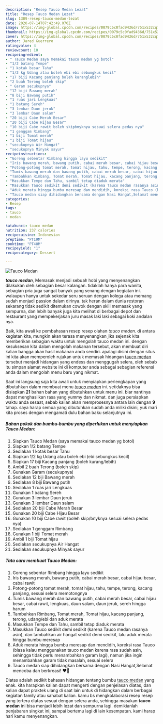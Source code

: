 ```yaml
---
description: "Resep Tauco Medan Lezat"
title: "Resep Tauco Medan Lezat"
slug: 1309-resep-tauco-medan-lezat
date: 2020-07-14T07:42:49.070Z
image: https://img-global.cpcdn.com/recipes/0079c5c0fad9436d/751x532cq70/tauco-medan-foto-resep-utama.jpg
thumbnail: https://img-global.cpcdn.com/recipes/0079c5c0fad9436d/751x532cq70/tauco-medan-foto-resep-utama.jpg
cover: https://img-global.cpcdn.com/recipes/0079c5c0fad9436d/751x532cq70/tauco-medan-foto-resep-utama.jpg
author: Jared Guerrero
ratingvalue: 4
reviewcount: 10
recipeingredient:
- " Tauco Medan saya memakai tauco medan yg botol"
- "1/2 batang Tempe"
- "1 kotak besar Tahu"
- "1/2 kg Udang atau boleh ebi ebi sebungkus kecil"
- "17 biji Kacang panjang boleh kuranglebih"
- "2 buah Terong boleh skip"
- " Garam secukupnya"
- "12 biji Bawang merah"
- "8 biji Bawang putih"
- "1 ruas jari Lengkuas"
- "1 batang Sereh"
- "3 lembar Daun jeruk"
- "3 lembar Daun salam"
- "20 biji Cabe Merah Besar"
- "20 biji Cabe Hijau Besar"
- "10 biji Cabe rawit boleh skipbnyknya sesuai selera pedas nya"
- "1 genggam Rimbang"
- "1 biji Tomat merah"
- "1 biji Tomat hijau"
- "secukupnya Air Hangat"
- "secukupnya Minyak sayur"
recipeinstructions:
- "Goreng sebentar Rimbang hingga layu sedikit"
- "Iris bawang merah, bawang putih, cabai merah besar, cabai hijau besar, cabai rawit"
- "Potong-potong tomat merah, tomat hijau, tahu, tempe, terong, kacang panjang, sesuai selera memotongnya"
- "Tumis bawang merah dan bawang putih, cabai merah besar, cabai hijau besar, cabai rawit, lengkuas, daun salam, daun jeruk, sereh hingga harum"
- "Tambahkan Rimbang, Tomat merah, Tomat hijau, kacang panjang, terong, udang/ebi dan aduk merata"
- "Masukkan Tempe dan Tahu, sambil tetap diaduk merata"
- "Masukkan Tauco sedikit demi sedikit (karena Tauco medan rasanya asin), dan tambahkan air hangat sedikit demi sedikit, lalu aduk merata hingga bumbu meresap"
- "Aduk merata hingga bumbu meresap dan mendidih, koreksi rasa Tauco (biasa kalau menggunakan tauco medan karena rasa sudah asin, sehingga tidak perlu menambahkan garam lagi), namun jika ingin menambahkan garam tidak masalah, sesuai selera"
- "Tauco medan siap dihidangkan bersama dengan Nasi Hangat,Selamat mencoba dan berkreasi! ❤️🌹"
categories:
- Resep
tags:
- tauco
- medan

katakunci: tauco medan 
nutrition: 237 calories
recipecuisine: Indonesian
preptime: "PT19M"
cooktime: "PT48M"
recipeyield: "1"
recipecategory: Dessert

---
```



![Tauco Medan](https://img-global.cpcdn.com/recipes/0079c5c0fad9436d/751x532cq70/tauco-medan-foto-resep-utama.jpg)

<b><i>tauco medan</i></b>, Memasak menjadi sebuah hobi yang menyenangkan dilakukan oleh sebagian besar kalangan. tidaklah hanya para wanita, sebagian pria juga sangat banyak yang senang dengan kegiatan ini. walaupun hanya untuk sekedar seru seruan dengan kolega atau memang sudah menjadi passion dalam dirinya. tak heran dalam dunia restoran sekarang tidak sedikit ditemukan cowok dengan skill memasak yang sempurna, dan lebih banyak juga kita melihat di berbagai depot dan restaurant yang mempekerjakan juru masak laki laki sebagai koki andalan nya.



Baik, kita awali ke pembahasan resep resep olahan <i>tauco medan</i>. di antara kegiatan kita, mungkin akan terasa menyenangkan jika sejenak kita memberikan sebagian waktu untuk mengolah tauco medan ini. dengan kesuksesan kita dalam mengolah makanan tersebut, akan membuat diri kalian bangga akan hasil makanan anda sendiri. apalagi disini dengan situs ini kita akan memperoleh rujukan untuk memasak hidangan <u>tauco medan</u> tersebut menjadi hidangan yang endess dan menggugah selera, oleh sebab itu simpan alamat website ini di komputer anda sebagai sebagian referensi anda dalam mengolah menu baru yang nikmat.


Saat ini langsung saja kita awali untuk menyiapkan perlengkapan yang dibutuhkan dalam membuat menu <u><i>tauco medan</i></u> ini. setidaknya bisa disiapkan <b>21</b> bahan bahan yang dibutuhkan untuk menu ini. biar nantinya dapat menghasilkan rasa yang yummy dan nikmat. dan juga persiapkan waktu anda sesaat, sebab kalian akan memprosesnya antara lain dengan <b>9</b> tahap. saya harap semua yang dibutuhkan sudah anda miliki disini, yuk mari kita proses dengan mengamati dulu bahan baku selanjutnya ini.

<!--inarticleads1-->

##### Bahan pokok dan bumbu-bumbu yang diperlukan untuk menyiapkan Tauco Medan:

1. Siapkan  Tauco Medan (saya memakai tauco medan yg botol)
1. Siapkan 1/2 batang Tempe
1. Sediakan 1 kotak besar Tahu
1. Siapkan 1/2 kg Udang atau boleh ebi (ebi sebungkus kecil)
1. Siapkan 17 biji Kacang panjang (boleh kurang/lebih)
1. Ambil 2 buah Terong (boleh skip)
1. Gunakan  Garam (secukupnya)
1. Sediakan 12 biji Bawang merah
1. Sediakan 8 biji Bawang putih
1. Sediakan 1 ruas jari Lengkuas
1. Gunakan 1 batang Sereh
1. Gunakan 3 lembar Daun jeruk
1. Gunakan 3 lembar Daun salam
1. Sediakan 20 biji Cabe Merah Besar
1. Gunakan 20 biji Cabe Hijau Besar
1. Gunakan 10 biji Cabe rawit (boleh skip/bnyknya sesuai selera pedas nya)
1. Sediakan 1 genggam Rimbang
1. Gunakan 1 biji Tomat merah
1. Ambil 1 biji Tomat hijau
1. Sediakan secukupnya Air Hangat
1. Sediakan secukupnya Minyak sayur




<!--inarticleads2-->

##### Tata cara membuat Tauco Medan:

1. Goreng sebentar Rimbang hingga layu sedikit
1. Iris bawang merah, bawang putih, cabai merah besar, cabai hijau besar, cabai rawit
1. Potong-potong tomat merah, tomat hijau, tahu, tempe, terong, kacang panjang, sesuai selera memotongnya
1. Tumis bawang merah dan bawang putih, cabai merah besar, cabai hijau besar, cabai rawit, lengkuas, daun salam, daun jeruk, sereh hingga harum
1. Tambahkan Rimbang, Tomat merah, Tomat hijau, kacang panjang, terong, udang/ebi dan aduk merata
1. Masukkan Tempe dan Tahu, sambil tetap diaduk merata
1. Masukkan Tauco sedikit demi sedikit (karena Tauco medan rasanya asin), dan tambahkan air hangat sedikit demi sedikit, lalu aduk merata hingga bumbu meresap
1. Aduk merata hingga bumbu meresap dan mendidih, koreksi rasa Tauco (biasa kalau menggunakan tauco medan karena rasa sudah asin, sehingga tidak perlu menambahkan garam lagi), namun jika ingin menambahkan garam tidak masalah, sesuai selera
1. Tauco medan siap dihidangkan bersama dengan Nasi Hangat,Selamat mencoba dan berkreasi! ❤️🌹




Diatas adalah sedikit bahasan hidangan tentang bumbu <u>tauco medan</u> yang enak. kita harapkan kalian dapat mengerti dengan penjelasan diatas, dan kalian dapat praktek ulang di saat lain untuk di hidangkan dalam berbagai kegiatan family atau sahabat kalian. kamu bs mengkolaborasi resep resep yang tertera diatas sesuai dengan selera anda, sehingga masakan <b>tauco medan</b> ini bisa menjadi lebih lezat dan sempurna lagi. demikianlah penjabaran singkat ini, sampai bertemu lagi di lain kesempatan. kami harap hari kamu menyenangkan.
